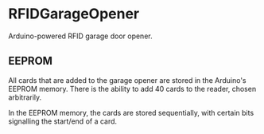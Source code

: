 # RFIDGarageOpener
Arduino-powered RFID garage door opener.

<h2>EEPROM</h2>
All cards that are added to the garage opener are stored in the Arduino's EEPROM memory. There is the ability to add 40 cards to the reader, chosen arbitrarily.

In the EEPROM memory, the cards are stored sequentially, with certain bits signalling the start/end of a card.

